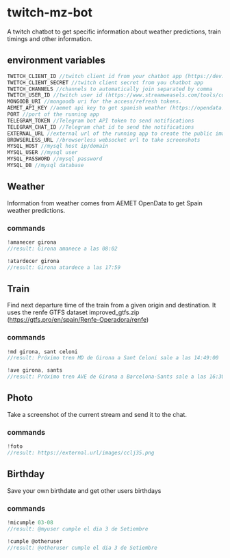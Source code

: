# twitch-mz-bot

A twitch chatbot to get specific information about weather predictions, train timings and other information.

## environment variables

```javascript
TWITCH_CLIENT_ID //twitch client id from your chatbot app (https://dev.twitch.tv/)
TWITCH_CLIENT_SECRET //twitch client secret from you chatbot app
TWITCH_CHANNELS //channels to automatically join separated by comma
TWITCH_USER_ID //twitch user id (https://www.streamweasels.com/tools/convert-twitch-username-to-user-id/)
MONGODB_URI //mongoodb uri for the access/refresh tokens.
AEMET_API_KEY //aemet api key to get spanish weather (https://opendata.aemet.es/centrodedescargas/inicio)
PORT //port of the running app
TELEGRAM_TOKEN //Telegram bot API token to send notifications
TELEGRAM_CHAT_ID //Telegram chat id to send the notifications
EXTERNAL_URL //external url of the running app to create the public image urls
BROWSERLESS_URL //browserless websocket url to take screenshots
MYSQL_HOST //mysql host ip/domain
MYSQL_USER //mysql user
MYSQL_PASSWORD //mysql password
MYSQL_DB //mysql database
```

## Weather
Information from weather comes from AEMET OpenData to get Spain weather predictions.

### commands
```javascript
!amanecer girona 
//result: Girona amanece a las 08:02
```

```javascript
!atardecer girona 
//result: Girona atardece a las 17:59
```

## Train
Find next departure time of the train from a given origin and destination. It uses the renfe GTFS dataset improved_gtfs.zip (https://gtfs.pro/en/spain/Renfe-Operadora/renfe)

### commands

```javascript
!md girona, sant celoni
//result: Próximo tren MD de Girona a Sant Celoni sale a las 14:49:00
```

```javascript
!ave girona, sants
//result: Próximo tren AVE de Girona a Barcelona-Sants sale a las 16:30:00
```

## Photo
Take a screenshot of the current stream and send it to the chat.

### commands

```javascript
!foto
//result: https://external.url/images/cclj35.png
```

## Birthday
Save your own birthdate and get other users birthdays

### commands

```javascript
!micumple 03-08
//result: @myuser cumple el dia 3 de Setiembre
```

```javascript
!cumple @otheruser
//result: @otheruser cumple el dia 3 de Setiembre
```
